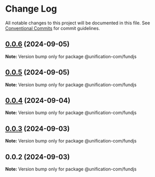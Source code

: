 # Change Log

All notable changes to this project will be documented in this file.
See [Conventional Commits](https://conventionalcommits.org) for commit guidelines.

## [0.0.6](https://github.com/unification-com/fundjs/compare/@unification-com/fundjs@0.0.5...@unification-com/fundjs@0.0.6) (2024-09-05)

**Note:** Version bump only for package @unification-com/fundjs

## [0.0.5](https://github.com/unification-com/fundjs/compare/@unification-com/fundjs@0.0.4...@unification-com/fundjs@0.0.5) (2024-09-05)

**Note:** Version bump only for package @unification-com/fundjs

## [0.0.4](https://github.com/unification-com/fundjs/compare/@unification-com/fundjs@0.0.3...@unification-com/fundjs@0.0.4) (2024-09-04)

**Note:** Version bump only for package @unification-com/fundjs

## [0.0.3](https://github.com/unification-com/fundjs/compare/@unification-com/fundjs@0.0.2...@unification-com/fundjs@0.0.3) (2024-09-03)

**Note:** Version bump only for package @unification-com/fundjs

## 0.0.2 (2024-09-03)

**Note:** Version bump only for package @unification-com/fundjs
